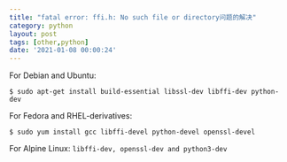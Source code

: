 ```yaml
---
title: "fatal error: ffi.h: No such file or directory问题的解决"
category: python
layout: post
tags: [other,python]
date: '2021-01-08 00:00:24'
---
```


For Debian and Ubuntu:

```$ sudo apt-get install build-essential libssl-dev libffi-dev python-dev```

For Fedora and RHEL-derivatives:

```$ sudo yum install gcc libffi-devel python-devel openssl-devel```

For Alpine Linux: 
```libffi-dev, openssl-dev and python3-dev```
